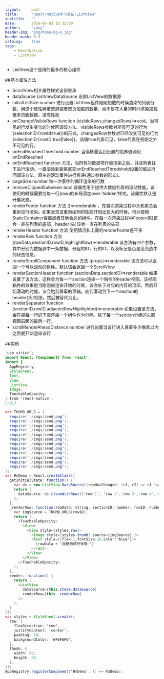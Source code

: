 ```yaml
---
layout:     post
title:      "React-Native学习笔记-ListView"
subtitle:   ""
date:       2016-07-03 15:32:00
author:     "Lazy"
header-img: "img/home-bg-o.jpg"
header-mask: 0.3
catalog:    true
tags:
    - ReactNative
    - ListView
---
```






- ListView这个是用的最多的核心组件

##基本属性方法
- ScrollView相关属性样式全部继承
- dataSource   ListViewDataSource  设置ListView的数据源
- initialListSize  number  进行设置ListView组件刚刚加载的时候渲染的列表行数，用这个属性确定首屏或者首页加载的数量，而不是花大量的时间渲染加载很多页面数据，提高性能
- onChangeVisibleRows  function  (visibleRows,changedRows)=>void。当可见的行发生变化的时候回调该方法。visibleRows参数对所有可见的行为{selectionID:{rowId:true}}的形式，changedRow参数对已经改变可见的行为{selectionID:{rowID:true|false}}。该值true代表可见，false代表在视图之外不可见的行。
- onEndReachedThreshold  number 当偏移量达到设置的临界值调用onEndReached
- onEndReached function 方法，当所有的数据项行被渲染之后，并且列表往下进行滚动。一直滚动到距离底部onEndReachedThredshold设置的值进行回调该方法。原生的滚动事件进行传递(通过参数的形式)。
- pageSize   number 每一次事件的循环渲染的行数
- removeClippedSubviews  bool  该属性用于提供大数据列表的滚动性能。该使用的时候需要给每一行(row)的布局添加over:'hidden'样式。该属性默认是开启状态。
- renderFooter function 方法  ()=>renderable ，在每次渲染过程中头和尾总会重新进行渲染。如果发现该重新绘制的性能开销比较大的时候，可以使用StaticContainer容器或者其他合适的组件。在每一次渲染过程中Footer(尾)该会一直在列表的底部，header(头)该会一直在列表的头部
- renderHeader  function 方法 使用情况和上面的renderFooter差不多
- renderRow function 方法   (rowData,sectionID,rowID,highlightRow)=>renderable   该方法有四个参数，其中分别为数据源中一条数据，分组的ID，行的ID，以及标记是否是高亮选中的状态信息。
- renderScrollComponent function 方法 (props)=>renderable  该方法可以返回一个可以滚动的组件。默认该会返回一个ScrollView
- renderSectionHeader function (sectionData,sectionID)=>renderable   如果设置了该方法，这样会为每一个section渲染一个粘性的header视图。该视图粘性的效果是当刚刚被渲染开始的时候，该会处于对应的内容的顶部，然后开始滑动的时候，该会跑到屏幕的顶端。直到滑动到下一个section的header(头)视图，然后被替代为止。
- renderSeparator function  (sectionID,rowID,adjacentRowHighlighted)=>renderable 如果设置该方法，会在被每一行的下面渲染一个组件作为分隔。除了每一个section分组的头部视图前面的最后一行。
- scrollRenderAheadDistance number  进行设置当该行进入屏幕多少像素以内之后就开始渲染该行



##实例
```java
'use strict';
import React, {Component} from 'react';
import {
  AppRegistry,
  StyleSheet,
  Text,
  View,
  ListView,
  Image,
  TouchableOpacity,
} from 'react-native';
//引入

var THUMB_URLS = [
  require('./imgs/send.png'),
  require('./imgs/send.png'),
  require('./imgs/send.png'),
  require('./imgs/send.png'),
  require('./imgs/send.png'),
  require('./imgs/send.png'),
  require('./imgs/send.png'),
  require('./imgs/send.png'),
  require('./imgs/send.png'),
  require('./imgs/send.png'),
  require('./imgs/send.png'),
  require('./imgs/send.png'),
];
var RnDemo = React.createClass({
  getInitialState: function() {
    var ds = new ListView.DataSource({rowHasChanged: (r1, r2) => r1 !== r2});
    return {
      dataSource: ds.cloneWithRows(['row 1', 'row 2','row 3','row 4','row 5','row 6','row 7','row 8','row 9','row 10','row 11','row 12']),
    };
  },
  _renderRow: function(rowData: string, sectionID: number, rowID: number) {
    var imgSource = THUMB_URLS[rowID];
    return (
      <TouchableOpacity>
        <View>
          <View style={styles.row}>
            <Image style={styles.thumb} source={imgSource} />
            <Text style={{flex:1,fontSize:16,color:'blue'}}>
              {rowData + '我是测试行号哦~'}
            </Text>
          </View>
        </View>
      </TouchableOpacity>
    );
  },
  render: function() {
    return (
      <ListView
        dataSource={this.state.dataSource}
        renderRow={this._renderRow}
      />
    );
  }
});
var styles = StyleSheet.create({
  row: {
    flexDirection: 'row',
    justifyContent: 'center',
    padding: 10,
    backgroundColor: '#F6F6F6',
  },
  thumb: {
    width: 50,
    height: 50,
  },
});
AppRegistry.registerComponent('RnDemo', () => RnDemo);


```
